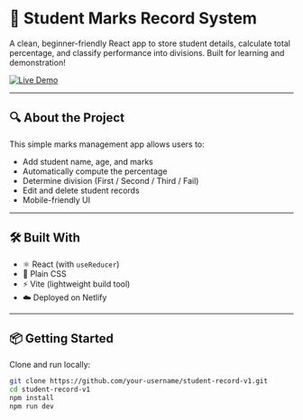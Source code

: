 # 🧾 Student Marks Record System

A clean, beginner-friendly React app to store student details, calculate total percentage, and classify performance into divisions. Built for learning and demonstration!

[![Live Demo](https://img.shields.io/badge/View%20Live%20App-Click%20Here-brightgreen?style=for-the-badge&logo=netlify)](https://student-reacord-v1.netlify.app/)

---

## 🔍 About the Project

This simple marks management app allows users to:
- Add student name, age, and marks
- Automatically compute the percentage
- Determine division (First / Second / Third / Fail)
- Edit and delete student records
- Mobile-friendly UI

---

## 🛠️ Built With

- ⚛️ React (with `useReducer`)
- 💅 Plain CSS
- ⚡ Vite (lightweight build tool)
- ☁️ Deployed on Netlify

---

## 📦 Getting Started

Clone and run locally:

```bash
git clone https://github.com/your-username/student-record-v1.git
cd student-record-v1
npm install
npm run dev
